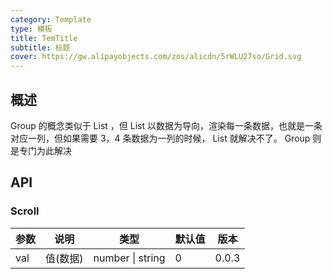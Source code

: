 ```yaml
---
category: Template
type: 模板
title: TemTitle
subtitle: 标题
cover: https://gw.alipayobjects.com/zos/alicdn/5rWLU27so/Grid.svg
---
```


## 概述

Group 的概念类似于 List ，但 List 以数据为导向，渲染每一条数据，也就是一条对应一列，但如果需要 3，4 条数据为一列的时候， List 就解决不了。
Group 则是专门为此解决

## API

### Scroll

| 参数 | 说明     | 类型             | 默认值 | 版本  |
| ---- | -------- | ---------------- | ------ | ----- |
| val  | 值(数据) | number \| string | 0      | 0.0.3 |
